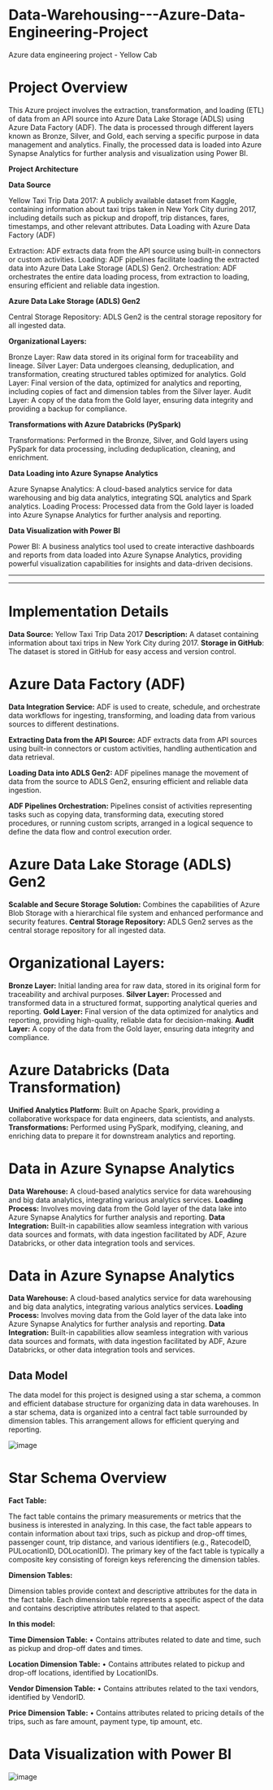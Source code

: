 # Data-Warehousing---Azure-Data-Engineering-Project
Azure data engineering project - Yellow Cab



# Project Overview
This Azure project involves the extraction, transformation, and loading (ETL) of data from an API source into Azure Data Lake Storage (ADLS) using Azure Data Factory (ADF). The data is processed through different layers known as Bronze, Silver, and Gold, each serving a specific purpose in data management and analytics. Finally, the processed data is loaded into Azure Synapse Analytics for further analysis and visualization using Power BI.

**Project Architecture**

**Data Source**

Yellow Taxi Trip Data 2017: A publicly available dataset from Kaggle, containing information about taxi trips taken in New York City during 2017, including details such as pickup and dropoff, trip distances, fares, timestamps, and other relevant attributes.
Data Loading with Azure Data Factory (ADF)

Extraction: ADF extracts data from the API source using built-in connectors or custom activities.
Loading: ADF pipelines facilitate loading the extracted data into Azure Data Lake Storage (ADLS) Gen2.
Orchestration: ADF orchestrates the entire data loading process, from extraction to loading, ensuring efficient and reliable data ingestion.

**Azure Data Lake Storage (ADLS) Gen2**

Central Storage Repository: ADLS Gen2 is the central storage repository for all ingested data.

**Organizational Layers:**

Bronze Layer: Raw data stored in its original form for traceability and lineage.
Silver Layer: Data undergoes cleansing, deduplication, and transformation, creating structured tables optimized for analytics.
Gold Layer: Final version of the data, optimized for analytics and reporting, including copies of fact and dimension tables from the Silver layer.
Audit Layer: A copy of the data from the Gold layer, ensuring data integrity and providing a backup for compliance.

**Transformations with Azure Databricks (PySpark)**

Transformations: Performed in the Bronze, Silver, and Gold layers using PySpark for data processing, including deduplication, cleaning, and enrichment.

**Data Loading into Azure Synapse Analytics**

Azure Synapse Analytics: A cloud-based analytics service for data warehousing and big data analytics, integrating SQL analytics and Spark analytics.
Loading Process: Processed data from the Gold layer is loaded into Azure Synapse Analytics for further analysis and reporting.

**Data Visualization with Power BI**

Power BI: A business analytics tool used to create interactive dashboards and reports from data loaded into Azure Synapse Analytics, providing powerful visualization capabilities for insights and data-driven decisions.

------------------------------------------------------------------------------------------------------------------------------------------------------------------
------------------------------------------------------------------------------------------------------------------------------------------------------------------

# Implementation Details

**Data Source:** Yellow Taxi Trip Data 2017
**Description:** A dataset containing information about taxi trips in New York City during 2017.
**Storage in GitHub**: The dataset is stored in GitHub for easy access and version control.

# Azure Data Factory (ADF)

**Data Integration Service:** ADF is used to create, schedule, and orchestrate data workflows for ingesting, transforming, and loading data from various sources to different destinations.

**Extracting Data from the API Source:** ADF extracts data from API sources using built-in connectors or custom activities, handling authentication and data retrieval.

**Loading Data into ADLS Gen2:** ADF pipelines manage the movement of data from the source to ADLS Gen2, ensuring efficient and reliable data ingestion.

**ADF Pipelines Orchestration:** Pipelines consist of activities representing tasks such as copying data, transforming data, executing stored procedures, or running custom scripts, arranged in a logical sequence to define the data flow and control execution order.

# Azure Data Lake Storage (ADLS) Gen2

**Scalable and Secure Storage Solution:** Combines the capabilities of Azure Blob Storage with a hierarchical file system and enhanced performance and security features.
**Central Storage Repository:** ADLS Gen2 serves as the central storage repository for all ingested data.

# Organizational Layers:

**Bronze Layer:** Initial landing area for raw data, stored in its original form for traceability and archival purposes.
**Silver Layer:** Processed and transformed data in a structured format, supporting analytical queries and reporting.
**Gold Layer:** Final version of the data optimized for analytics and reporting, providing high-quality, reliable data for decision-making.
**Audit Layer:** A copy of the data from the Gold layer, ensuring data integrity and compliance.

# Azure Databricks (Data Transformation)

**Unified Analytics Platform**: Built on Apache Spark, providing a collaborative workspace for data engineers, data scientists, and analysts.
**Transformations:** Performed using PySpark, modifying, cleaning, and enriching data to prepare it for downstream analytics and reporting.

# Data in Azure Synapse Analytics

**Data Warehouse:** A cloud-based analytics service for data warehousing and big data analytics, integrating various analytics services.
**Loading Process:** Involves moving data from the Gold layer of the data lake into Azure Synapse Analytics for further analysis and reporting.
**Data Integration:** Built-in capabilities allow seamless integration with various data sources and formats, with data ingestion facilitated by ADF, Azure Databricks, or other data integration tools and services.

# Data in Azure Synapse Analytics

**Data Warehouse:** A cloud-based analytics service for data warehousing and big data analytics, integrating various analytics services.
**Loading Process:** Involves moving data from the Gold layer of the data lake into Azure Synapse Analytics for further analysis and reporting.
**Data Integration:** Built-in capabilities allow seamless integration with various data sources and formats, with data ingestion facilitated by ADF, Azure Databricks, or other data integration tools and services.

## Data Model

The data model for this project is designed using a star schema, a common and efficient database structure for organizing data in data warehouses. In a star schema, data is organized into a central fact table surrounded by dimension tables. This arrangement allows for efficient querying and reporting.

![image](https://github.com/JoelNithishKumar/Data-Warehousing---Azure-Data-Engineering-Project/assets/62141525/002b22c2-da83-46c9-8980-890381f01e4f)


# Star Schema Overview

**Fact Table:**

The fact table contains the primary measurements or metrics that the business is interested in 
analyzing. In this case, the fact table appears to contain information about taxi trips, such as 
pickup and drop-off times, passenger count, trip distance, and various identifiers (e.g., 
RatecodeID, PULocationID, DOLocationID). The primary key of the fact table is typically a 
composite key consisting of foreign keys referencing the dimension tables.

**Dimension Tables:**

Dimension tables provide context and descriptive attributes for the data in the fact table. Each 
dimension table represents a specific aspect of the data and contains descriptive attributes related 
to that aspect.

**In this model:**

**Time Dimension Table:**
• Contains attributes related to date and time, such as pickup and drop-off dates and times.

**Location Dimension Table:**
• Contains attributes related to pickup and drop-off locations, identified by LocationIDs.

**Vendor Dimension Table:**
• Contains attributes related to the taxi vendors, identified by VendorID.

**Price Dimension Table:**
• Contains attributes related to pricing details of the trips, such as fare amount, payment 
type, tip amount, etc.



# Data Visualization with Power BI

![image](https://github.com/JoelNithishKumar/Data-Warehousing---Azure-Data-Engineering-Project/assets/62141525/de15ad7b-7177-4e73-86ca-188beaf07320)
